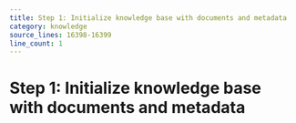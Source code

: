 ```yaml
---
title: Step 1: Initialize knowledge base with documents and metadata
category: knowledge
source_lines: 16398-16399
line_count: 1
---
```


# Step 1: Initialize knowledge base with documents and metadata
